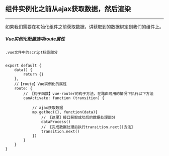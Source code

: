 ## 组件实例化之前从ajax获取数据，然后渲染  

---

如果我们需要在初始化组件之前获取数据，讲获取到的数据绑定到我们的组件上。


##### Vue实例化配置选项route属性


`.vue文件中的script标签部分`

```

export default {
	data() {
		return {}
	},
	//【route】Vue实例化的属性
    route: {
        // 【钩子函数】vue-router的钩子方法，在路由可用的情况下执行以下方法
        canActivate: function (transition) {

            // ajax获取数据
            mp.getRec({}, function(data){
				// 【这里】接口获取成功后的数据处理部分
				dataProcess()
				// 【完成数据处理后执行transition.next()方法】
                transition.next()
            })
        }
    }
}

```